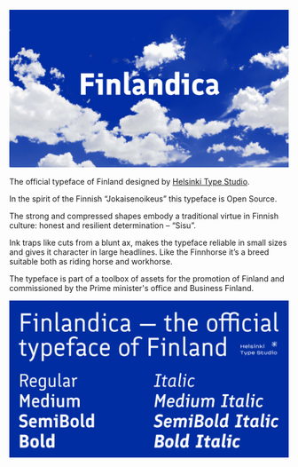 ![finlandica main image](https://raw.githubusercontent.com/HelsinkiTypeStudio/Finlandica/master/documentation/finlandica-image-1.png)

The official typeface of Finland designed by [Helsinki Type Studio](https://helsinkitypestudio.com).

In the spirit of the Finnish “Jokaisenoikeus” this typeface is Open Source.

The strong and compressed shapes embody a traditional virtue in Finnish culture: honest and resilient determination – “Sisu”.

Ink traps like cuts from a blunt ax, makes the typeface reliable in small sizes and gives it character in large headlines. Like the Finnhorse it’s a breed suitable both as riding horse and workhorse.

The typeface is part of a toolbox of assets for the promotion of Finland and commissioned by the Prime minister's office and Business Finland.

![finlandica specimen image](https://raw.githubusercontent.com/HelsinkiTypeStudio/Finlandica/master/documentation/finlandica-image-2.png)
